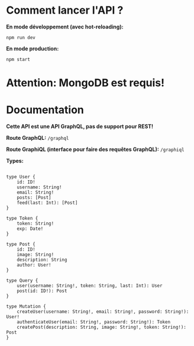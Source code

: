 # Comment lancer l'API ?
**En mode développement (avec hot-reloading):**

```npm run dev```

**En mode production:**

```npm start```

# Attention: MongoDB est requis!

# Documentation

**Cette API est une API GraphQL, pas de support pour REST!**

**Route GraphQL:** ```/graphql```

**Route GraphiQL (interface pour faire des requêtes GraphQL):** ```/graphiql```

**Types:**

```scalar Date

type User {
    id: ID!
    username: String!
    email: String!
    posts: [Post]
    feed(last: Int): [Post]
}

type Token {
    token: String!
    exp: Date!
}

type Post {
    id: ID!
    image: String!
    description: String
    author: User! 
}

type Query {
    user(username: String!, token: String, last: Int): User
    post(id: ID!): Post
}

type Mutation {
    createUser(username: String!, email: String!, password: String!): User!
    authenticateUser(email: String!, password: String!): Token
    createPost(description: String, image: String!, token: String!): Post
}
